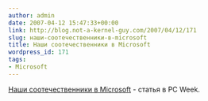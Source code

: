 ```yaml
---
author: admin
date: 2007-04-12 15:47:33+00:00
link: http://blog.not-a-kernel-guy.com/2007/04/12/171
slug: наши-соотечественники-в-microsoft
title: Наши соотечественники в Microsoft
wordpress_id: 171
tags:
- Microsoft
---
```


[Наши соотечественники в Microsoft](http://pcweek.ru/?ID=627348) - статья в PC Week.
